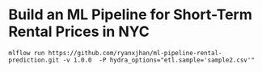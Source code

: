 # Build an ML Pipeline for Short-Term Rental Prices in NYC

```
mlflow run https://github.com/ryanxjhan/ml-pipeline-rental-prediction.git -v 1.0.0  -P hydra_options="etl.sample='sample2.csv'"
```
